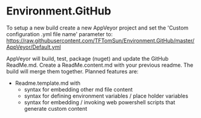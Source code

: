 
# Environment.GitHub

To setup a new build create a new AppVeyor project and set the 'Custom configuration .yml file name' parameter to:
https://raw.githubusercontent.com/TFTomSun/Environment.GitHub/master/AppVeyor/Default.yml

AppVeyor will build, test, package (nuget) and update the GitHub ReadMe.md. Create a ReadMe.content.md with your previous readme. The build will merge them together. Planned features are:
- Readme.template.md with
  * syntax for embedding other md file content 
  * syntax for defining environment variables / place holder variables
  * syntax for embedding / invoking web powershell scripts that generate custom content
